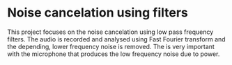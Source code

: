 # Noise cancelation using filters
This project focuses on the noise cancelation using low pass frequency filters.
The audio is recorded and analysed using Fast Fourier transform and the depending, lower frequency noise is removed. The is very important with the microphone that produces the low frequency noise due to power.
